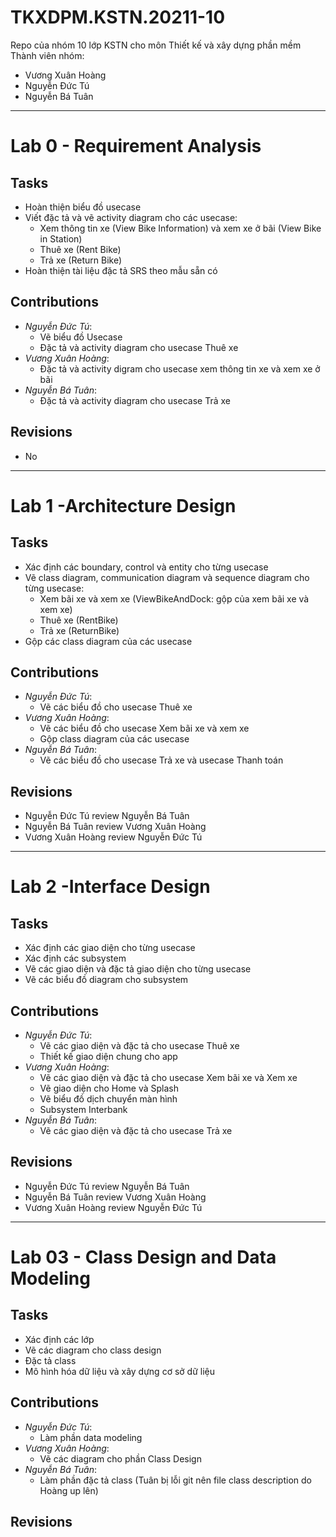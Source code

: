 # TKXDPM.KSTN.20211-10
Repo của nhóm 10 lớp KSTN cho môn Thiết kế và xây dựng phần mềm<br>
Thành viên nhóm:
* Vương Xuân Hoàng
* Nguyễn Đức Tú
* Nguyễn Bá Tuân

---
# Lab 0 - Requirement Analysis

## Tasks
- Hoàn thiện biểu đồ usecase
- Viết đặc tả và vẽ activity diagram cho các usecase:
  * Xem thông tin xe (View Bike Information) và xem xe ở bãi (View Bike in Station)
  * Thuê xe (Rent Bike)
  * Trả xe (Return Bike)
- Hoàn thiện tài liệu đặc tả SRS theo mẫu sẵn có

## Contributions
- _Nguyễn Đức Tú_:
  * Vẽ biểu đồ Usecase
  * Đặc tả và activity diagram cho usecase Thuê xe
- _Vương Xuân Hoàng_:
  * Đặc tả và activity digram cho usecase xem thông tin xe và xem xe ở bãi
- _Nguyễn Bá Tuân_:
  * Đặc tả và activity dỉagram cho usecase Trả xe

## Revisions
- No
---
# Lab 1 -Architecture Design
## Tasks
- Xác định các boundary, control và entity cho từng usecase
- Vẽ class diagram, communication diagram và sequence diagram cho từng usecase:
  * Xem bãi xe và xem xe (ViewBikeAndDock: gộp của xem bãi xe và xem xe)
  * Thuê xe (RentBike)
  * Trả xe (ReturnBike)
- Gộp các class diagram của các usecase
## Contributions
- _Nguyễn Đức Tú_:
  * Vẽ các biểu đồ cho usecase Thuê xe
- _Vương Xuân Hoàng_:
  * Vẽ các biểu đồ cho usecase Xem bãi xe và xem xe
  * Gộp class diagram của các usecase
- _Nguyễn Bá Tuân_:
  * Vẽ các biểu đồ cho usecase Trả xe và usecase Thanh toán
 ## Revisions
- Nguyễn Đức Tú review Nguyễn Bá Tuân
- Nguyễn Bá Tuân review Vương Xuân Hoàng
- Vương Xuân Hoàng review Nguyễn Đức Tú
---
# Lab 2 -Interface Design
## Tasks
- Xác định các giao diện cho từng usecase
- Xác định các subsystem
- Vẽ các giao diện và đặc tả giao diện cho từng usecase
- Vẽ các biểu đồ diagram cho subsystem
## Contributions
- _Nguyễn Đức Tú_:
  * Vẽ các giao diện và đặc tả cho usecase Thuê xe
  * Thiết kế giao diện chung cho app
- _Vương Xuân Hoàng_:
  * Vẽ các giao diện và đặc tả cho usecase Xem bãi xe và Xem xe
  * Vẽ giao diện cho Home và Splash
  * Vẽ biểu đồ dịch chuyển màn hình
  * Subsystem Interbank
- _Nguyễn Bá Tuân_:
  * Vẽ các giao diện và đặc tả cho usecase Trả xe
 ## Revisions
- Nguyễn Đức Tú review Nguyễn Bá Tuân
- Nguyễn Bá Tuân review Vương Xuân Hoàng
- Vương Xuân Hoàng review Nguyễn Đức Tú

---
# Lab 03 - Class Design and Data Modeling
## Tasks
- Xác định các lớp
- Vẽ các diagram cho class design
- Đặc tả class
- Mô hình hóa dữ liệu và xây dựng cơ sở dữ liệu
## Contributions
- _Nguyễn Đức Tú_:
  * Làm phần data modeling
- _Vương Xuân Hoàng_:
  * Vẽ các diagram cho phần Class Design
- _Nguyễn Bá Tuân_:
  * Làm phần đặc tả class (Tuân bị lỗi git nên file class description do Hoàng up lên)
## Revisions
